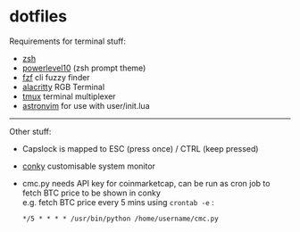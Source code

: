 # dotfiles
Requirements for terminal stuff:
- [zsh](https://wiki.archlinux.org/title/zsh)
- [powerlevel10](https://github.com/romkatv/powerlevel10k) (zsh prompt theme)
- [fzf](https://github.com/junegunn/fzf) cli fuzzy finder
- [alacritty](https://github.com/alacritty/alacritty) RGB Terminal
- [tmux](https://github.com/tmux/tmux/wiki) terminal multiplexer
- [astronvim](https://astronvim.github.io/) for use with user/init.lua

---
Other stuff:
- Capslock is mapped to ESC (press once) / CTRL (keep pressed)
- [conky](https://github.com/brndnmtthws/conky) customisable system monitor
- cmc.py needs API key for coinmarketcap, can be run as cron job to fetch BTC price to be shown in conky \
  e.g. fetch BTC price every 5 mins using `crontab -e` : 
  
  `*/5 * * * * /usr/bin/python /home/username/cmc.py` 
